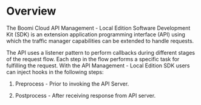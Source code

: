 ﻿---
sidebar_position: 1
---

# Overview

<head>
  <meta name="guidename" content="API Management"/>
  <meta name="context" content="GUID-c9392b41-819c-4915-9357-3e118a4ba30b"/>
</head>

The Boomi Cloud API Management - Local Edition Software Development Kit (SDK) is an extension application programming interface (API) using which the traffic manager capabilities can be extended to handle requests.

The API uses a listener pattern to perform callbacks during different stages of the request flow. Each step in the flow performs a specific task for fulfilling the request. With the API Management - Local Edition SDK users can inject hooks in the following steps:

1. Preprocess - Prior to invoking the API Server. 

2. Postprocess - After receiving response from API server. 
